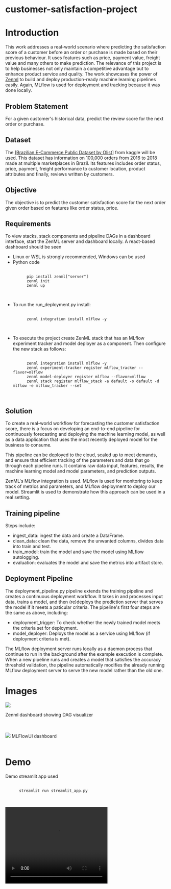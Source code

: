 # customer-satisfaction-project

<h1>Introduction</h1>
<p>This work addresses a real-world scenario where predicting the satisfaction score of a customer before an order or purchase is made based on their previous behaviour. It uses features such as price, payment value, freight value and many others to make prediction. The relevance of this project is to help businesses not only maintain a competitive advantage but to enhance product service and quality. The work showcases the power of <a href="https://zenml.io/">Zenml</a> to build and deploy production-ready machine learning pipelines easily. Again, MLflow is used for deployment and tracking because it was done locally.</p> 
<h2>Problem Statement</h2>
<p>For a given customer's historical data, predict the review score for the next order or purchase.</p>
<h2>Dataset</h2>
The <a href="https://www.kaggle.com/datasets/olistbr/brazilian-ecommerce">[Brazilian E-Commerce Public Dataset by Olist]</a> from kaggle will be used. This dataset has information on 100,000 orders from 2016 to 2018 made at multiple marketplaces in Brazil. Its features includes order status, price, payment, freight performance to customer location, product attributes and finally, reviews written by customers.
<h2>Objective</h2>
The objective is to predict the customer satisfaction score for the next order given order based on features like order status, price.
<h2>Requirements</h2>
<p>To view stacks, stack components and pipeline DAGs in a dashboard interface, start the ZenML server and dashboard locally. A react-based dashboard should be seen</p>
<ul>
  <li>Linux or WSL is strongly recommended, Windows can be used </li>
  <li>Python code</li>
  <div class="compact-code-container">
  <pre>
    <code>
      pip install zenml["server"]
      zenml init
      zenml up
    </code>
  </pre>
</div>
<li>To run the run_deployment.py install:</li>
<div class="code-container">
  <pre>
    <code>
      zenml integration install mlflow -y
    </code>
  </pre>
</div>
<li>To execute the project create ZenML stack that has an MLflow experiment tracker and model deployer as a component. Then configure the new stack as follows: </li>
  <div class="code-container">
  <pre>
    <code>
      zenml integration install mlflow -y
      zenml experiment-tracker register mlflow_tracker --flavor=mlflow
      zenml model-deployer register mlflow --flavor=mlflow
      zenml stack register mlflow_stack -a default -o default -d mlflow -e mlflow_tracker --set
    </code>
  </pre>
</div>
</ul>
<h2>Solution</h2>
<p>To create a real-world workflow for forecasting the customer satisfaction score, there is a focus on developing an end-to-end pipeline for continuously forecasting and deploying the machine learning model, as well as a data application that uses the most recently deployed model for the business to consume.
<p>This pipeline can be deployed to the cloud, scaled up to meet demands, and ensure that efficient tracking of the parameters and data that go through each pipeline runs. It contains raw data input, features, results, the machine learning model and model parameters, and prediction outputs. 
</p>
<p>ZenML's MLflow integration is used. MLflow is used for monitoring to keep track of metrics and parameters, and MLflow deployment to deploy our model. Streamlit is used to demonstrate how this approach can be used in a real setting.
</p>
<h2>Training pipeline</h2>
<p>Steps include:</p>
<ul>
<li> ingest_data: ingest the data and create a DataFrame.</li>
<li>clean_data: clean the data, remove the unwanted columns, divides data into train and test.</li>
<li>train_model: train the model and save the model using MLflow autologging.</li>
<li>evaluation: evaluates the model and save the metrics into artifact store.</li>
</ul>
<h2>Deployment Pipeline</h2>
<p>The deployment_pipeline.py pipeline extends the training pipeline and creates a continuous deployment workflow. It takes in and processes input data, trains a model, and then (re)deploys the prediction server that serves the model if it meets a paticular criteria.  The pipeline's first four steps are the same as above, including:
</p>
<ul>
  <li>deployment_trigger: To check whether the newly trained model meets the criteria set for deployment.</li>
<li>model_deployer: Deploys the model as a service using MLflow (if deployment criteria is met).</li>
</ul>
<p>The MLflow deployment server runs locally as a daemon process that continue to run in the background after the example execution is complete. When a new pipeline runs and creates a model that satisfies the accuracy threshold validation, the pipeline automatically modifies the already running MLflow deployment server to serve the new model rather than the old one.
</p>
<h1>Images</h1>
<img src="https://github.com/Aaron-k12/customer-satisfaction-project/assets/107159092/0fd18590-487d-4173-b304-cac7456ff03e">
<p> Zenml dashboard showing DAG visualizer</p>
<br><br>
<img src="https://github.com/Aaron-k12/customer-satisfaction-project/assets/107159092/ae0b8cd9-cf41-4b93-8ac8-e62491a121a4">

<caption>MLFlowUI dashboard</caption>
<br><br>

<h1>Demo</h1>
<p>Demo streamlit app used</p>
<div class="code-container">
  <pre>
    <code>
      streamlit run streamlit_app.py
    </code>
  </pre>

<video width="320" height="240" autoplay>
  <source src="https://github.com/Aaron-k12/customer-satisfaction-project/assets/107159092/de6a90d6-6e7c-4f98-ae18-7b38f99642da" type="video/mp4">
</video>






